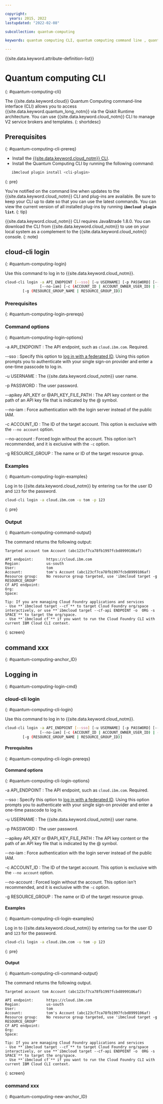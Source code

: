 ```yaml
---

copyright:
  years: 2015, 2022
lastupdated: "2022-02-08"

subcollection: quantum-computing

keywords: quantum computing CLI, quantum computing command line , quantum computing terminal, quantum computing shell, quantum, Qiskit, runtime, near time compute

---
```


{{site.data.keyword.attribute-definition-list}}





# Quantum computing CLI
{: #quantum-computing-cli}



The {{site.data.keyword.cloud}} Quantum Computing command-line interface (CLI) allows you to access {{site.data.keyword.quantum_long_notm}} via the Qiskit Runtime architecture. You can use {{site.data.keyword.cloud_notm}} CLI to manage V2 service brokers and templates.
{: shortdesc}




## Prerequisites
{: #quantum-computing-cli-prereq}

* Install the [{{site.data.keyword.cloud_notm}} CLI](/docs/cli?topic=cli-getting-started).
* Install the Quantum Computing CLI by running the following command:

```sh
   ibmcloud plugin install <cli-plugin>
```
   {: pre}

   



You're notified on the command line when updates to the {{site.data.keyword.cloud_notm}} CLI and plug-ins are available. Be sure to keep your CLI up to date so that you can use the latest commands. You can view the current version of all installed plug-ins by running **`ibmcloud plugin list`**.
{: tip}



{{site.data.keyword.cloud_notm}} CLI requires Java&trade 1.8.0. You can download the CLI from {{site.data.keyword.cloud_notm}} to use on your local system as a complement to the {{site.data.keyword.cloud_notm}} console.
{: note}



## cloud-cli login
{: #quantum-computing-login}

Use this command to log in to {{site.data.keyword.cloud_notm}}.

```sh
cloud-cli login -a API_ENDPOINT [--sso] [-u USERNAME] [-p PASSWORD] [--apikey KEY | @KEY_FILE]
                [--no-iam] [-c (ACCOUNT_ID | ACCOUNT_OWNER_USER_ID) | --no-account]
		[-g (RESOURCE_GROUP_NAME | RESOURCE_GROUP_ID)]
```


### Prerequisites
{: #quantum-computing-login-prereqs}

### Command options
{: #quantum-computing-login-options}



-a API_ENDPOINT
:   The API endpoint, such as `cloud.ibm.com`. Required.

--sso
:   Specify this option to [log in with a federated ID](/docs/iam?topic=iam-federated_id). Using this option prompts you to authenticate with your single sign-on provider and enter a one-time passcode to log in.

-u USERNAME
:   The {{site.data.keyword.cloud_notm}} user name.

-p PASSWORD
:   The user password.

--apikey API_KEY or @API_KEY_FILE_PATH
:   The API key content or the path of an API key file that is indicated by the @ symbol.

--no-iam
:   Force authentication with the login server instead of the public IAM.

-c ACCOUNT_ID
:   The ID of the target account. This option is exclusive with the `--no account` option.

--no-account
:   Forced login without the account. This option isn't recommended, and it is exclusive with the `-c` option.

-g RESOURCE_GROUP
:   The name or ID of the target resource group.


### Examples
{: #quantum-computing-login-examples}

Log in to {{site.data.keyword.cloud_notm}} by entering `tom` for the user ID and `123` for the password.

```sh
cloud-cli login -a cloud.ibm.com -u tom -p 123
```
{: pre}

### Output
{: #quantum-computing-command-output}

The command returns the following output:

```text
Targeted account tom Account (abc123cf7ca78fb1997fcbd8999106af)

API endpoint:      https://cloud.ibm.com
Region:            us-south
User:              tom
Account:           tom's Account (abc123cf7ca78fb1997fcbd8999106af)
Resource group:    No resource group targeted, use 'ibmcloud target -g RESOURCE_GROUP'
CF API endpoint:
Org:
Space:

Tip: If you are managing Cloud Foundry applications and services
- Use **`ibmcloud target --cf`** to target Cloud Foundry org/space interactively, or use **`ibmcloud target --cf-api ENDPOINT -o  ORG -s SPACE`** to target the org/space.
- Use **`ibmcloud cf`** if you want to run the Cloud Foundry CLI with current IBM Cloud CLI context.
```
{: screen}

## command xxx
{: #quantum-computing-anchor_ID}



## Logging in
{: #quantum-computing-login-cmd}

### cloud-cli login
{: #quantum-computing-cli-login}

Use this command to log in to {{site.data.keyword.cloud_notm}}.

```sh
cloud-cli login -a API_ENDPOINT [--sso] [-u USERNAME] [-p PASSWORD] [--apikey KEY | @KEY_FILE]
                [--no-iam] [-c (ACCOUNT_ID | ACCOUNT_OWNER_USER_ID) | --no-account]
		[-g (RESOURCE_GROUP_NAME | RESOURCE_GROUP_ID)]
```

#### Prerequisites
{: #quantum-computing-cli-login-prereqs}

#### Command options
{: #quantum-computing-cli-login-options}



-a API_ENDPOINT
:   The API endpoint, such as `cloud.ibm.com`. Required.

--sso
:   Specify this option to [log in with a federated ID](/docs/iam?topic=iam-federated_id). Using this option prompts you to authenticate with your single sign-on provider and enter a one-time passcode to log in.

-u USERNAME
:   The {{site.data.keyword.cloud_notm}} user name.

-p PASSWORD
:   The user password.

--apikey API_KEY or @API_KEY_FILE_PATH
:   The API key content or the path of an API key file that is indicated by the @ symbol.

--no-iam
:   Force authentication with the login server instead of the public IAM.

-c ACCOUNT_ID
:   The ID of the target account. This option is exclusive with the `--no account` option.

--no-account
:   Forced login without the account. This option isn't recommended, and it is exclusive with the `-c` option.

-g RESOURCE_GROUP
:   The name or ID of the target resource group.


#### Examples
{: #quantum-computing-cli-login-examples}

Log in to {{site.data.keyword.cloud_notm}} by entering `tom` for the user ID and `123` for the password.

```sh
cloud-cli login -a cloud.ibm.com -u tom -p 123
```
{: pre}

#### Output
{: #quantum-computing-cli-command-output}

The command returns the following output.

```text
Targeted account tom Account (abc123cf7ca78fb1997fcbd8999106af)

API endpoint:      https://cloud.ibm.com
Region:            us-south
User:              tom
Account:           tom's Account (abc123cf7ca78fb1997fcbd8999106af)
Resource group:    No resource group targeted, use 'ibmcloud target -g RESOURCE_GROUP'
CF API endpoint:
Org:
Space:

Tip: If you are managing Cloud Foundry applications and services
- Use **`ibmcloud target --cf`** to target Cloud Foundry org/space interactively, or use **`ibmcloud target --cf-api ENDPOINT -o  ORG -s SPACE`** to target the org/space.
- Use **`ibmcloud cf`** if you want to run the Cloud Foundry CLI with current IBM Cloud CLI context.
```
{: screen}

### command xxx
{: #quantum-computing-new-anchor_ID}

